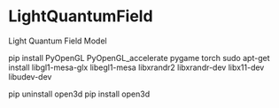 # LightQuantumField
Light Quantum Field Model 


pip install PyOpenGL PyOpenGL_accelerate pygame torch
sudo apt-get install libgl1-mesa-glx libegl1-mesa libxrandr2 libxrandr-dev libx11-dev libudev-dev

pip uninstall open3d
pip install open3d


